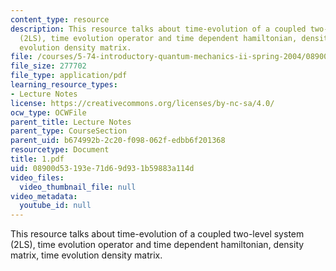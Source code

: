 ```yaml
---
content_type: resource
description: This resource talks about time-evolution of a coupled two-level system
  (2LS), time evolution operator and time dependent hamiltonian, density matrix, time
  evolution density matrix.
file: /courses/5-74-introductory-quantum-mechanics-ii-spring-2004/08900d53193e71d69d931b59883a114d_1.pdf
file_size: 277702
file_type: application/pdf
learning_resource_types:
- Lecture Notes
license: https://creativecommons.org/licenses/by-nc-sa/4.0/
ocw_type: OCWFile
parent_title: Lecture Notes
parent_type: CourseSection
parent_uid: b674992b-2c20-f098-062f-edbb6f201368
resourcetype: Document
title: 1.pdf
uid: 08900d53-193e-71d6-9d93-1b59883a114d
video_files:
  video_thumbnail_file: null
video_metadata:
  youtube_id: null
---
```

This resource talks about time-evolution of a coupled two-level system (2LS), time evolution operator and time dependent hamiltonian, density matrix, time evolution density matrix.